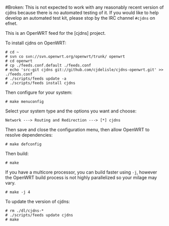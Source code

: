 #Broken:
This is not expected to work with any reasonably recent version of cjdns
because there is no automated testing of it. If you would like to help develop
an automated test kit, please stop by the IRC channel `#cjdns` on efnet.

This is an OpenWRT feed for the [cjdns] project.

To install cjdns on OpenWRT:

    # cd ~
    # svn co svn://svn.openwrt.org/openwrt/trunk/ openwrt
    # cd openwrt
    # cp ./feeds.conf.default ./feeds.conf
    # echo 'src-git cjdns git://github.com/cjdelisle/cjdns-openwrt.git' >> ./feeds.conf
    # ./scripts/feeds update -a
    # ./scripts/feeds install cjdns

Then configure for your system:

    # make menuconfig

Select your system type and the options you want and choose:

    Network ---> Routing and Redirection ---> [*] cjdns

Then save and close the configuration menu, then allow OpenWRT to resolve dependencies:

    # make defconfig

Then build:

    # make

If you have a multicore processor, you can build faster using `-j`,
however the OpenWRT build process is not highly parallelized so your milage may vary.

    # make -j 4

To update the version of cjdns:

    # rm ./dl/cjdns-*
    # ./scripts/feeds update cjdns
    # make
